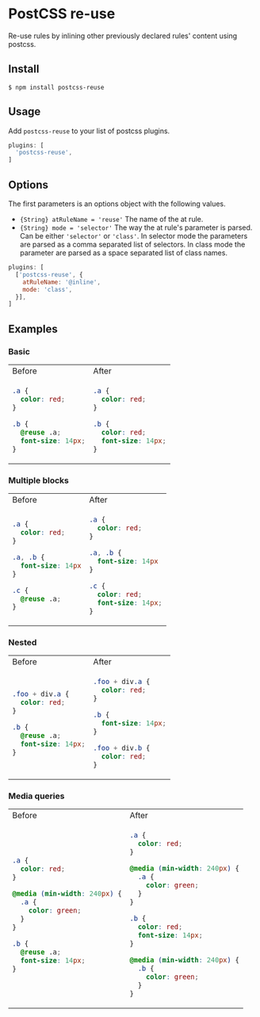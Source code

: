 # PostCSS re-use

Re-use rules by inlining other previously declared rules' content using postcss.

## Install

```
$ npm install postcss-reuse
```

## Usage

Add `postcss-reuse` to your list of postcss plugins.

```JavaScript
plugins: [
  'postcss-reuse',
]
```

## Options

The first parameters is an options object with the following values.

- `{String} atRuleName = 'reuse'` The name of the at rule.
- `{String} mode = 'selector'` The way the at rule's parameter is parsed. Can be either `'selector'` or `'class'`. In selector mode the parameters are parsed as a comma separated list of selectors. In class mode the parameter are parsed as a space separated list of class names.

```JavaScript
plugins: [
  ['postcss-reuse', {
    atRuleName: '@inline',
    mode: 'class',
  }],
]
```

## Examples

### Basic

<table>
<tr><td>Before</td><td>After</td></tr>
<tr><td>

```CSS
.a {
  color: red;
}

.b {
  @reuse .a;
  font-size: 14px;
}
```

</td><td>

```CSS
.a {
  color: red;
}

.b {
  color: red;
  font-size: 14px;
}
```

</td></tr>
</table>

### Multiple blocks

<table>
<tr><td>Before</td><td>After</td></tr>
<tr><td>

```CSS
.a {
  color: red;
}

.a, .b {
  font-size: 14px
}

.c {
  @reuse .a;
}
```

</td><td>

```CSS
.a {
  color: red;
}

.a, .b {
  font-size: 14px
}

.c {
  color: red;
  font-size: 14px;
}
```

</td></tr>
</table>

### Nested

<table>
<tr><td>Before</td><td>After</td></tr>
<tr><td>

```CSS
.foo + div.a {
  color: red;
}

.b {
  @reuse .a;
  font-size: 14px;
}
```

</td><td>

```CSS
.foo + div.a {
  color: red;
}

.b {
  font-size: 14px;
}

.foo + div.b {
  color: red;
}
```

</td></tr>
</table>

### Media queries

<table>
<tr><td>Before</td><td>After</td></tr>
<tr><td>

```CSS
.a {
  color: red;
}

@media (min-width: 240px) {
  .a {
    color: green;
  }
}

.b {
  @reuse .a;
  font-size: 14px;
}
```

</td><td>

```CSS
.a {
  color: red;
}

@media (min-width: 240px) {
  .a {
    color: green;
  }
}

.b {
  color: red;
  font-size: 14px;
}

@media (min-width: 240px) {
  .b {
    color: green;
  }
}
```

</td></tr>
</table>
